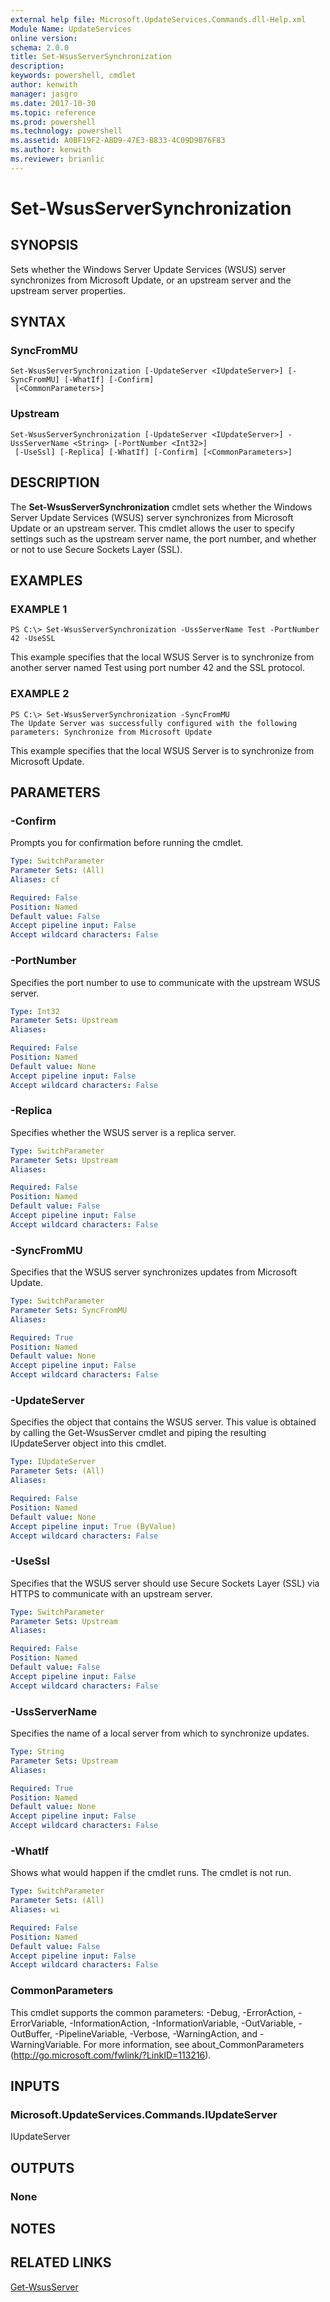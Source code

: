 ```yaml
---
external help file: Microsoft.UpdateServices.Commands.dll-Help.xml
Module Name: UpdateServices
online version: 
schema: 2.0.0
title: Set-WsusServerSynchronization
description: 
keywords: powershell, cmdlet
author: kenwith
manager: jasgro
ms.date: 2017-10-30
ms.topic: reference
ms.prod: powershell
ms.technology: powershell
ms.assetid: A0BF19F2-ABD9-47E3-B833-4C09D9B76F83
ms.author: kenwith
ms.reviewer: brianlic
---
```


# Set-WsusServerSynchronization

## SYNOPSIS
Sets whether the Windows Server Update Services (WSUS) server synchronizes from Microsoft Update, or an upstream server and the upstream server properties.

## SYNTAX

### SyncFromMU
```
Set-WsusServerSynchronization [-UpdateServer <IUpdateServer>] [-SyncFromMU] [-WhatIf] [-Confirm]
 [<CommonParameters>]
```

### Upstream
```
Set-WsusServerSynchronization [-UpdateServer <IUpdateServer>] -UssServerName <String> [-PortNumber <Int32>]
 [-UseSsl] [-Replica] [-WhatIf] [-Confirm] [<CommonParameters>]
```

## DESCRIPTION
The **Set-WsusServerSynchronization** cmdlet sets whether the Windows Server Update Services (WSUS) server synchronizes from Microsoft Update or an upstream server.
This cmdlet allows the user to specify settings such as the upstream server name, the port number, and whether or not to use Secure Sockets Layer (SSL).

## EXAMPLES

### EXAMPLE 1
```
PS C:\> Set-WsusServerSynchronization -UssServerName Test -PortNumber 42 -UseSSL
```

This example specifies that the local WSUS Server is to synchronize from another server named Test using port number 42 and the SSL protocol.

### EXAMPLE 2
```
PS C:\> Set-WsusServerSynchronization -SyncFromMU
The Update Server was successfully configured with the following parameters: Synchronize from Microsoft Update
```

This example specifies that the local WSUS Server is to synchronize from Microsoft Update.

## PARAMETERS

### -Confirm
Prompts you for confirmation before running the cmdlet.

```yaml
Type: SwitchParameter
Parameter Sets: (All)
Aliases: cf

Required: False
Position: Named
Default value: False
Accept pipeline input: False
Accept wildcard characters: False
```

### -PortNumber
Specifies the port number to use to communicate with the upstream WSUS server.

```yaml
Type: Int32
Parameter Sets: Upstream
Aliases: 

Required: False
Position: Named
Default value: None
Accept pipeline input: False
Accept wildcard characters: False
```

### -Replica
Specifies whether the WSUS server is a replica server.

```yaml
Type: SwitchParameter
Parameter Sets: Upstream
Aliases: 

Required: False
Position: Named
Default value: False
Accept pipeline input: False
Accept wildcard characters: False
```

### -SyncFromMU
Specifies that the WSUS server synchronizes updates from Microsoft Update.

```yaml
Type: SwitchParameter
Parameter Sets: SyncFromMU
Aliases: 

Required: True
Position: Named
Default value: None
Accept pipeline input: False
Accept wildcard characters: False
```

### -UpdateServer
Specifies the object that contains the WSUS server.
This value is obtained by calling the Get-WsusServer cmdlet and piping the resulting IUpdateServer object into this cmdlet.

```yaml
Type: IUpdateServer
Parameter Sets: (All)
Aliases: 

Required: False
Position: Named
Default value: None
Accept pipeline input: True (ByValue)
Accept wildcard characters: False
```

### -UseSsl
Specifies that the WSUS server should use Secure Sockets Layer (SSL) via HTTPS to communicate with an upstream server.

```yaml
Type: SwitchParameter
Parameter Sets: Upstream
Aliases: 

Required: False
Position: Named
Default value: False
Accept pipeline input: False
Accept wildcard characters: False
```

### -UssServerName
Specifies the name of a local server from which to synchronize updates.

```yaml
Type: String
Parameter Sets: Upstream
Aliases: 

Required: True
Position: Named
Default value: None
Accept pipeline input: False
Accept wildcard characters: False
```

### -WhatIf
Shows what would happen if the cmdlet runs.
The cmdlet is not run.

```yaml
Type: SwitchParameter
Parameter Sets: (All)
Aliases: wi

Required: False
Position: Named
Default value: False
Accept pipeline input: False
Accept wildcard characters: False
```

### CommonParameters
This cmdlet supports the common parameters: -Debug, -ErrorAction, -ErrorVariable, -InformationAction, -InformationVariable, -OutVariable, -OutBuffer, -PipelineVariable, -Verbose, -WarningAction, and -WarningVariable. For more information, see about_CommonParameters (http://go.microsoft.com/fwlink/?LinkID=113216).

## INPUTS

### Microsoft.UpdateServices.Commands.IUpdateServer
IUpdateServer

## OUTPUTS

### None

## NOTES

## RELATED LINKS

[Get-WsusServer](./Get-WsusServer.md)
